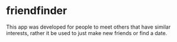 # friendfinder

This app was developed for people to meet others that have similar interests, rather it be used to just make new friends or find a date. 